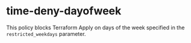 # time-deny-dayofweek
This policy blocks Terraform Apply on days of the week specified in the `restricted_weekdays` parameter.